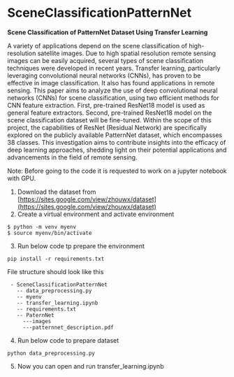 # SceneClassificationPatternNet

**Scene Classification of PatternNet Dataset Using Transfer Learning** 

A variety of applications depend on the scene classification of high-resolution satellite images. Due to high spatial resolution remote sensing images can be easily acquired, several types of scene classification techniques were developed in recent years. Transfer learning, particularly leveraging convolutional neural networks (CNNs), has proven to be effective in image classification. It also has found applications in remote sensing. This paper aims to analyze the use of deep convolutional neural networks (CNNs) for scene classification, using two efficient methods for CNN feature extraction. First, pre-trained ResNet18 model is used as general feature extractors. Second, pre-trained ResNet18 model on the scene classification dataset will be fine-tuned. Within the scope of this project, the capabilities of ResNet (Residual Network) are specifically explored on the publicly available PatternNet dataset, which encompasses 38 classes. This investigation aims to contribute insights into the efficacy of deep learning approaches, shedding light on their potential applications and advancements in the field of remote sensing.

Note: Before going to the code it is requested to work on a jupyter notebook with GPU.


1. Download the dataset from [https://sites.google.com/view/zhouwx/dataset](https://sites.google.com/view/zhouwx/dataset)
2. Create a virtual environment and activate environment
```
$ python -m venv myenv 
$ source myenv/bin/activate
```

3. Run below code tp prepare the environment
```
pip install -r requirements.txt
```

File structure should look like this
   ```
    - SceneClassificationPatternNet
      -- data_preprocessing.py
      -- myenv
      -- transfer_learning.ipynb
      -- requirements.txt
      -- PaternNet
        ---images
        ---patternnet_description.pdf
   ```

4. Run below code to prepare dataset
```
python data_preprocessing.py
```
5. Now you can open and run transfer_learning.ipynb
